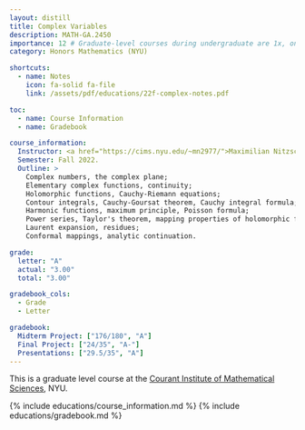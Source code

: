 ```yaml
---
layout: distill
title: Complex Variables
description: MATH-GA.2450
importance: 12 # Graduate-level courses during undergraduate are 1x, only 12 supported
category: Honors Mathematics (NYU)

shortcuts:
  - name: Notes
    icon: fa-solid fa-file
    link: /assets/pdf/educations/22f-complex-notes.pdf

toc:
  - name: Course Information
  - name: Gradebook

course_information:
  Instructor: <a href="https://cims.nyu.edu/~mn2977/">Maximilian Nitzschner</a>.
  Semester: Fall 2022.
  Outline: >
    Complex numbers, the complex plane;
    Elementary complex functions, continuity;
    Holomorphic functions, Cauchy-Riemann equations;
    Contour integrals, Cauchy-Goursat theorem, Cauchy integral formula;
    Harmonic functions, maximum principle, Poisson formula;
    Power series, Taylor's theorem, mapping properties of holomorphic functions;
    Laurent expansion, residues;
    Conformal mappings, analytic continuation.

grade:
  letter: "A"
  actual: "3.00"
  total: "3.00"

gradebook_cols:
  - Grade
  - Letter

gradebook:
  Midterm Project: ["176/180", "A"]
  Final Project: ["24/35", "A-"]
  Presentations: ["29.5/35", "A"]
---
```


This is a graduate level course at the [Courant Institute of Mathematical Sciences](https://cims.nyu.edu/), NYU.

{% include educations/course_information.md %}
{% include educations/gradebook.md %}
